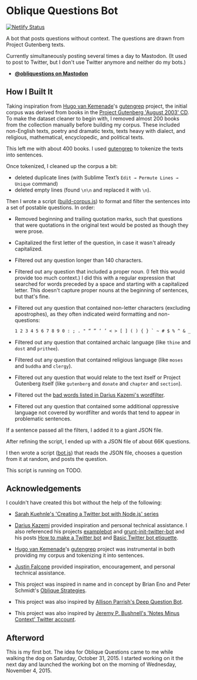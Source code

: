 # Oblique Questions Bot

[![Netlify Status](https://api.netlify.com/api/v1/badges/78970349-9fec-4fb2-8ca0-84b8d9e79066/deploy-status)](https://app.netlify.com/sites/oblique-questions-bot/deploys)

A bot that posts questions without context. The questions are drawn from Project
Gutenberg texts.

Currently simultaneously posting several times a day to Mastodon. (It used to
post to Twitter, but I don't use Twitter anymore and neither do my bots.)

- **[@obliquestions on Mastodon](https://botsin.space/@obliquestions)**

## How I Built It

Taking inspiration from [Hugo van Kemenade](https://github.com/hugovk/)'s [gutengrep](https://github.com/hugovk) project, the initial corpus was derived from books in the [Project Gutenberg 'August 2003' CD](http://www.gutenberg.org/wiki/Gutenberg:The_CD_and_DVD_Project#What_the_Discs_Contain). To make the dataset cleaner to begin with, I removed almost 200 books from the collection manually before building my corpus. These included non-English texts, poetry and dramatic texts, texts heavy with dialect, and religious, mathematical, encyclopedic, and political texts.

This left me with about 400 books. I used [gutengrep](https://github.com/hugovk)
to tokenize the texts into sentences.

Once tokenized, I cleaned up the corpus a bit:

- deleted duplicate lines (with Sublime Text’s `Edit → Permute Lines → Unique`
  command)
- deleted empty lines (found `\n\n` and replaced it with `\n`).

Then I wrote a script ([build-corpus.js](build-corpus.js)) to format and filter
the sentences into a set of postable questions. In order:

- Removed beginning and trailing quotation marks, such that questions that were
  quotations in the original text would be posted as though they were prose.

- Capitalized the first letter of the question, in case it wasn't already
  capitalized.

- Filtered out any question longer than 140 characters.

- Filtered out any question that included a proper noun. (I felt this would
  provide too much context.) I did this with a regular expression that searched
  for words preceded by a space and starting with a capitalized letter. This
  doesn't capture proper nouns at the beginning of sentences, but that's fine.

- Filtered out any question that contained non-letter characters (excluding
  apostrophes), as they often indicated weird formatting and non-questions:

    ```txt
    1 2 3 4 5 6 7 8 9 0 : ; . " “ ” ‘ ’ < > [ ] ( ) { } ` ~ # $ % ^ & _ + - = \ / |
    ```

- Filtered out any question that contained archaic language (like `thine` and
  `dost` and `prithee`).

- Filtered out any question that contained religious language (like `moses` and
  `buddha` and `clergy`).

- Filtered out any question that would relate to the text itself or Project
  Gutenberg itself (like `gutenberg` and `donate` and `chapter` and `section`).

- Filtered out the [bad words listed in Darius Kazemi's wordfilter](https://github.com/dariusk/wordfilter/blob/master/lib/badwords.json).

- Filtered out any question that contained some additional oppressive language
  not covered by wordfilter and words that tend to appear in problematic
  sentences.

If a sentence passed all the filters, I added it to a giant JSON file.

After refining the script, I ended up with a JSON file of about 66K questions.

I then wrote a script ([bot.js](bot.js)) that reads the JSON file, chooses a question from it at random, and posts the question.

This script is running on TODO.

## Acknowledgements

I couldn't have created this bot without the help of the following:

- [Sarah Kuehnle's 'Creating a Twitter bot with Node.js' series](http://ursooperduper.github.io/2014/10/27/twitter-bot-with-node-js-part-1.html)

- [Darius Kazemi](https://twitter.com/tinysubversions) provided inspiration and personal technical assistance. I also referenced his projects [examplebot](https://github.com/dariusk/examplebot) and [grunt-init-twitter-bot](https://github.com/dariusk/grunt-init-twitter-bot) and his posts [How to make a Twitter bot](http://tinysubversions.com/2013/09/how-to-make-a-twitter-bot/) and [Basic Twitter bot etiquette](http://tinysubversions.com/2013/03/basic-twitter-bot-etiquette/).

- [Hugo van Kemenade](https://github.com/hugovk/)'s [gutengrep](https://github.com/hugovk) project was instrumental in both providing my corpus and tokenizing it into sentences.

- [Justin Falcone](https://twitter.com/modernserf) provided inspiration, encouragement, and personal technical assistance.

- This project was inspired in name and in concept by Brian Eno and Peter Schmidt's [Oblique Strategies](https://en.wikipedia.org/wiki/Oblique_Strategies).

- This project was also inspired by [Allison Parrish's Deep Question Bot](https://twitter.com/deepquestionbot).

- This project was also inspired by [Jeremy P. Bushnell's 'Notes Minus Context' Twitter account](https://twitter.com/jpbisreading).

## Afterword

This is my first bot. The idea for Oblique Questions came to me while walking
the dog on Saturday, October 31, 2015. I started working on it the next day and
launched the working bot on the morning of Wednesday, November 4, 2015.
